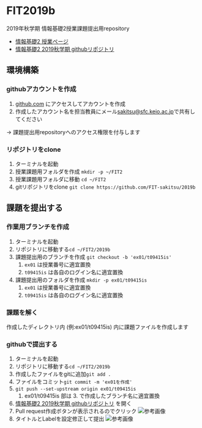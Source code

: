 # FIT2019b
2019年秋学期 情報基礎2授業課題提出用repository

- [情報基礎2 授業ページ](https://ipl.sfc.keio.ac.jp/text/info2-2019-9/)
- [情報基礎2 2019秋学期 githubリポジトリ](https://github.com/FIT-sakitsu/2019b)

## 環境構築
### githubアカウントを作成
1. [github.com](https://github.com/) にアクセスしてアカウントを作成
2. 作成したアカウント名を担当教員にメール[sakitsu@sfc.keio.ac.jp](mailto:sakitsu@sfc.keio.ac.jp)で共有してください

→ 課題提出用repositoryへのアクセス権限を付与します

### リポジトリをclone
1. ターミナルを起動
2. 授業課題用フォルダを作成 ```mkdir -p ~/FIT2```
3. 授業課題用フォルダに移動 ```cd ~/FIT2```
4. gitリポジトリをclone ```git clone https://github.com/FIT-sakitsu/2019b```

## 課題を提出する
### 作業用ブランチを作成
1. ターミナルを起動
2. リポジトリに移動する```cd ~/FIT2/2019b```
3. 課題提出用のブランチを作成 ```git checkout -b 'ex01/t09415is'```
    1. `ex01` は授業番号に適宜置換
    2. `t09415is` は各自のログイン名に適宜置換
4. 課題提出用のフォルダを作成 ```mkdir -p ex01/t09415is```
    1. `ex01` は授業番号に適宜置換
    2. `t09415is` は各自のログイン名に適宜置換
    
### 課題を解く
作成したディレクトリ内 (例:ex01/t09415is) 内に課題ファイルを作成します

### githubで提出する
1. ターミナルを起動
2. リポジトリに移動する```cd ~/FIT2/2019b```
3. 作成したファイルをgitに追加```git add .```
4. ファイルをコミット```git commit -m 'ex01を作成'```
5. ```git push --set-upstream origin ex01/t09415is```
    1. ex01/t09415is 部は 3. で作成したブランチ名に適宜置換
6. [情報基礎2 2019秋学期 githubリポジトリ](https://github.com/FIT-sakitsu/2019b) を開く
7. Pull request作成ボタンが表示されるのでクリック
![参考画像](https://user-images.githubusercontent.com/2434962/65457116-ce059600-de85-11e9-907c-1d7bbbdc9bcb.png "参考画像")
8. タイトルとLabelを設定修正して提出
![参考画像](https://user-images.githubusercontent.com/55714483/65457734-2e490780-de87-11e9-8523-f4f7af2fdc89.png "参考画像")
